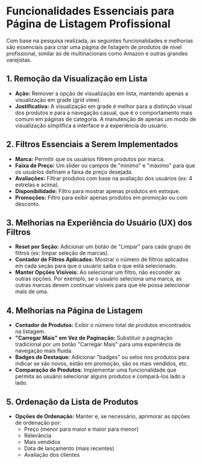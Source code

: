 # Funcionalidades Essenciais para Página de Listagem Profissional

Com base na pesquisa realizada, as seguintes funcionalidades e melhorias são essenciais para criar uma página de listagem de produtos de nível profissional, similar às de multinacionais como Amazon e outras grandes varejistas.

## 1. Remoção da Visualização em Lista

- **Ação:** Remover a opção de visualização em lista, mantendo apenas a visualização em grade (grid view).
- **Justificativa:** A visualização em grade é melhor para a distinção visual dos produtos e para a navegação casual, que é o comportamento mais comum em páginas de categoria. A manutenção de apenas um modo de visualização simplifica a interface e a experiência do usuário.

## 2. Filtros Essenciais a Serem Implementados

- **Marca:** Permitir que os usuários filtrem produtos por marca.
- **Faixa de Preço:** Um slider ou campos de "mínimo" e "máximo" para que os usuários definam a faixa de preço desejada.
- **Avaliações:** Filtrar produtos com base na avaliação dos usuários (ex: 4 estrelas e acima).
- **Disponibilidade:** Filtro para mostrar apenas produtos em estoque.
- **Promoções:** Filtro para exibir apenas produtos em promoção ou com desconto.

## 3. Melhorias na Experiência do Usuário (UX) dos Filtros

- **Reset por Seção:** Adicionar um botão de "Limpar" para cada grupo de filtros (ex: limpar seleção de marcas).
- **Contador de Filtros Aplicados:** Mostrar o número de filtros aplicados em cada seção para que o usuário saiba o que está selecionado.
- **Manter Opções Visíveis:** Ao selecionar um filtro, não esconder as outras opções. Por exemplo, se o usuário seleciona uma marca, as outras marcas devem continuar visíveis para que ele possa selecionar mais de uma.

## 4. Melhorias na Página de Listagem

- **Contador de Produtos:** Exibir o número total de produtos encontrados na listagem.
- **"Carregar Mais" em Vez de Paginação:** Substituir a paginação tradicional por um botão "Carregar Mais" para uma experiência de navegação mais fluida.
- **Badges de Destaque:** Adicionar "badges" ou selos nos produtos para indicar se são novos, estão em promoção, são os mais vendidos, etc.
- **Comparação de Produtos:** Implementar uma funcionalidade que permita ao usuário selecionar alguns produtos e compará-los lado a lado.

## 5. Ordenação da Lista de Produtos

- **Opções de Ordenação:** Manter e, se necessário, aprimorar as opções de ordenação por:
    - Preço (menor para maior e maior para menor)
    - Relevância
    - Mais vendidos
    - Data de lançamento (mais recentes)
    - Avaliação dos clientes


